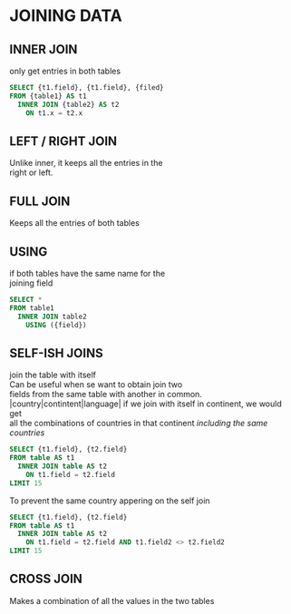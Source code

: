 # JOINING DATA

## INNER JOIN
only get entries in both tables
```sql
SELECT {t1.field}, {t1.field}, {filed}
FROM {table1} AS t1
  INNER JOIN {table2} AS t2
    ON t1.x = t2.x
```
## LEFT / RIGHT JOIN
Unlike inner, it keeps all the entries in the   
right or left.

## FULL JOIN
Keeps all the entries  of both tables

## USING
if both tables have the same name for the   
joining field
```sql
SELECT * 
FROM table1
  INNER JOIN table2
    USING ({field})
```

## SELF-ISH JOINS
join the table with itself   
Can  be useful when se want to obtain join two    
fields from the same table with another in common.
|country|contintent|language|
if we join with itself in continent, we would get   
all the combinations of countries in that continent
*including the same countries*
```sql
SELECT {t1.field}, {t2.field}
FROM table AS t1
  INNER JOIN table AS t2
    ON t1.field = t2.field
LIMIT 15
```
To prevent the same country appering on the self join
```sql
SELECT {t1.field}, {t2.field}
FROM table AS t1
  INNER JOIN table AS t2
    ON t1.field = t2.field AND t1.field2 <> t2.field2
LIMIT 15
```

## CROSS JOIN
Makes a combination of all the values in the two tables
